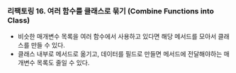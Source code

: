 ### 리팩토링 16. 여러 함수를 클래스로 묶기 (Combine Functions into Class)
- 비슷한 매개변수 목록을 여러 함수에서 사용하고 있다면 해당 메서드를 모아서 클래스를 만들 수 있다.
- 클래스 내부로 메서드로 옮기고, 데이터를 필드로 만들면 메서드에 전달해야하는 매개변수 목록도 줄일 수 있다.